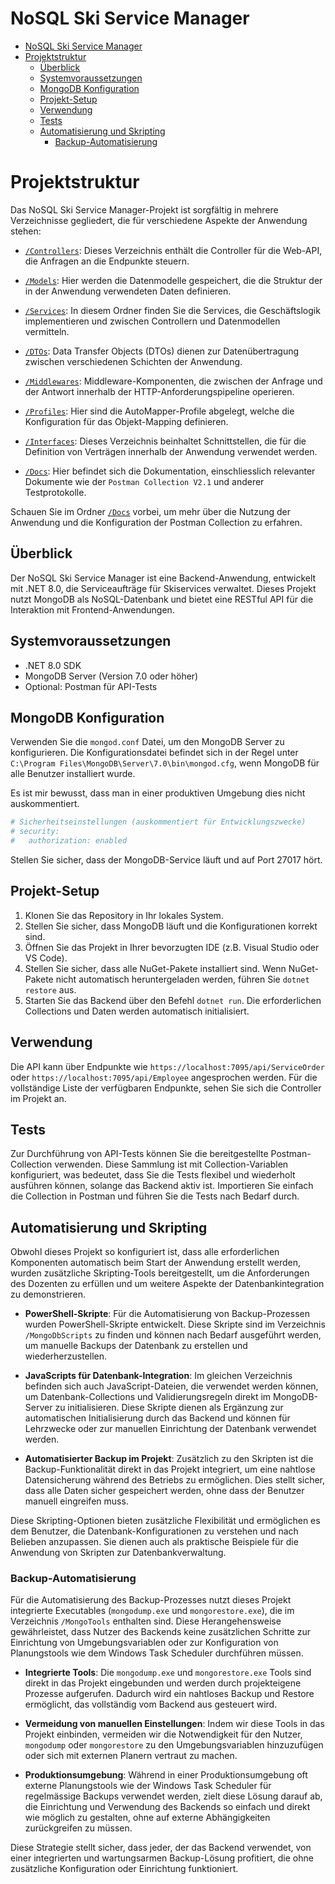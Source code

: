 
# NoSQL Ski Service Manager

- [NoSQL Ski Service Manager](#nosql-ski-service-manager)
- [Projektstruktur](#projektstruktur)
  - [Überblick](#überblick)
  - [Systemvoraussetzungen](#systemvoraussetzungen)
  - [MongoDB Konfiguration](#mongodb-konfiguration)
  - [Projekt-Setup](#projekt-setup)
  - [Verwendung](#verwendung)
  - [Tests](#tests)
  - [Automatisierung und Skripting](#automatisierung-und-skripting)
    - [Backup-Automatisierung](#backup-automatisierung)

# Projektstruktur

Das NoSQL Ski Service Manager-Projekt ist sorgfältig in mehrere Verzeichnisse gegliedert, die für verschiedene Aspekte der Anwendung stehen:

- [`/Controllers`](https://github.com/ArdaBs/NoSQLSkiServiceManager/tree/master/NoSQLSkiServiceManager/Controllers): Dieses Verzeichnis enthält die Controller für die Web-API, die Anfragen an die Endpunkte steuern.

- [`/Models`](https://github.com/ArdaBs/NoSQLSkiServiceManager/tree/master/NoSQLSkiServiceManager/Models): Hier werden die Datenmodelle gespeichert, die die Struktur der in der Anwendung verwendeten Daten definieren.

- [`/Services`](https://github.com/ArdaBs/NoSQLSkiServiceManager/tree/master/NoSQLSkiServiceManager/Services): In diesem Ordner finden Sie die Services, die Geschäftslogik implementieren und zwischen Controllern und Datenmodellen vermitteln.

- [`/DTOs`](https://github.com/ArdaBs/NoSQLSkiServiceManager/tree/master/NoSQLSkiServiceManager/DTOs): Data Transfer Objects (DTOs) dienen zur Datenübertragung zwischen verschiedenen Schichten der Anwendung.

- [`/Middlewares`](https://github.com/ArdaBs/NoSQLSkiServiceManager/tree/master/NoSQLSkiServiceManager/Middlewares): Middleware-Komponenten, die zwischen der Anfrage und der Antwort innerhalb der HTTP-Anforderungspipeline operieren.

- [`/Profiles`](https://github.com/ArdaBs/NoSQLSkiServiceManager/tree/master/NoSQLSkiServiceManager/Profiles): Hier sind die AutoMapper-Profile abgelegt, welche die Konfiguration für das Objekt-Mapping definieren.

- [`/Interfaces`](https://github.com/ArdaBs/NoSQLSkiServiceManager/tree/master/NoSQLSkiServiceManager/Interfaces): Dieses Verzeichnis beinhaltet Schnittstellen, die für die Definition von Verträgen innerhalb der Anwendung verwendet werden.

- [`/Docs`](https://github.com/ArdaBs/NoSQLSkiServiceManager/tree/master/Docs): Hier befindet sich die Dokumentation, einschliesslich relevanter Dokumente wie der `Postman Collection V2.1` und anderer Testprotokolle.

Schauen Sie im Ordner [`/Docs`](https://github.com/ArdaBs/NoSQLSkiServiceManager/tree/master/Docs) vorbei, um mehr über die Nutzung der Anwendung und die Konfiguration der Postman Collection zu erfahren.

## Überblick

Der NoSQL Ski Service Manager ist eine Backend-Anwendung, entwickelt mit .NET 8.0, die Serviceaufträge für Skiservices verwaltet. Dieses Projekt nutzt MongoDB als NoSQL-Datenbank und bietet eine RESTful API für die Interaktion mit Frontend-Anwendungen.

## Systemvoraussetzungen

- .NET 8.0 SDK
- MongoDB Server (Version 7.0 oder höher)
- Optional: Postman für API-Tests

## MongoDB Konfiguration

Verwenden Sie die `mongod.conf` Datei, um den MongoDB Server zu konfigurieren. Die Konfigurationsdatei befindet sich in der Regel unter `C:\Program Files\MongoDB\Server\7.0\bin\mongod.cfg`, wenn MongoDB für alle Benutzer installiert wurde.

Es ist mir bewusst, dass man in einer produktiven Umgebung dies nicht auskommentiert.

```yaml
# Sicherheitseinstellungen (auskommentiert für Entwicklungszwecke)
# security:
#   authorization: enabled
```

Stellen Sie sicher, dass der MongoDB-Service läuft und auf Port 27017 hört.

## Projekt-Setup

1. Klonen Sie das Repository in Ihr lokales System.
2. Stellen Sie sicher, dass MongoDB läuft und die Konfigurationen korrekt sind.
3. Öffnen Sie das Projekt in Ihrer bevorzugten IDE (z.B. Visual Studio oder VS Code).
4. Stellen Sie sicher, dass alle NuGet-Pakete installiert sind. Wenn NuGet-Pakete nicht automatisch heruntergeladen werden, führen Sie `dotnet restore` aus.
5. Starten Sie das Backend über den Befehl `dotnet run`. Die erforderlichen Collections und Daten werden automatisch initialisiert.

## Verwendung

Die API kann über Endpunkte wie `https://localhost:7095/api/ServiceOrder` oder `https://localhost:7095/api/Employee` angesprochen werden. Für die vollständige Liste der verfügbaren Endpunkte, sehen Sie sich die Controller im Projekt an.

## Tests

Zur Durchführung von API-Tests können Sie die bereitgestellte Postman-Collection verwenden. Diese Sammlung ist mit Collection-Variablen konfiguriert, was bedeutet, dass Sie die Tests flexibel und wiederholt ausführen können, solange das Backend aktiv ist. Importieren Sie einfach die Collection in Postman und führen Sie die Tests nach Bedarf durch.

## Automatisierung und Skripting

Obwohl dieses Projekt so konfiguriert ist, dass alle erforderlichen Komponenten automatisch beim Start der Anwendung erstellt werden, wurden zusätzliche Skripting-Tools bereitgestellt, um die Anforderungen des Dozenten zu erfüllen und um weitere Aspekte der Datenbankintegration zu demonstrieren.

- **PowerShell-Skripte**: Für die Automatisierung von Backup-Prozessen wurden PowerShell-Skripte entwickelt. Diese Skripte sind im Verzeichnis `/MongoDbScripts` zu finden und können nach Bedarf ausgeführt werden, um manuelle Backups der Datenbank zu erstellen und wiederherzustellen.

- **JavaScripts für Datenbank-Integration**: Im gleichen Verzeichnis befinden sich auch JavaScript-Dateien, die verwendet werden können, um Datenbank-Collections und Validierungsregeln direkt im MongoDB-Server zu initialisieren. Diese Skripte dienen als Ergänzung zur automatischen Initialisierung durch das Backend und können für Lehrzwecke oder zur manuellen Einrichtung der Datenbank verwendet werden.

- **Automatisierter Backup im Projekt**: Zusätzlich zu den Skripten ist die Backup-Funktionalität direkt in das Projekt integriert, um eine nahtlose Datensicherung während des Betriebs zu ermöglichen. Dies stellt sicher, dass alle Daten sicher gespeichert werden, ohne dass der Benutzer manuell eingreifen muss.

Diese Skripting-Optionen bieten zusätzliche Flexibilität und ermöglichen es dem Benutzer, die Datenbank-Konfigurationen zu verstehen und nach Belieben anzupassen. Sie dienen auch als praktische Beispiele für die Anwendung von Skripten zur Datenbankverwaltung.

### Backup-Automatisierung

Für die Automatisierung des Backup-Prozesses nutzt dieses Projekt integrierte Executables (`mongodump.exe` und `mongorestore.exe`), die im Verzeichnis `/MongoTools` enthalten sind. Diese Herangehensweise gewährleistet, dass Nutzer des Backends keine zusätzlichen Schritte zur Einrichtung von Umgebungsvariablen oder zur Konfiguration von Planungstools wie dem Windows Task Scheduler durchführen müssen.

- **Integrierte Tools**: Die `mongodump.exe` und `mongorestore.exe` Tools sind direkt in das Projekt eingebunden und werden durch projekteigene Prozesse aufgerufen. Dadurch wird ein nahtloses Backup und Restore ermöglicht, das vollständig vom Backend aus gesteuert wird.

- **Vermeidung von manuellen Einstellungen**: Indem wir diese Tools in das Projekt einbinden, vermeiden wir die Notwendigkeit für den Nutzer, `mongodump` oder `mongorestore` zu den Umgebungsvariablen hinzuzufügen oder sich mit externen Planern vertraut zu machen.

- **Produktionsumgebung**: Während in einer Produktionsumgebung oft externe Planungstools wie der Windows Task Scheduler für regelmässige Backups verwendet werden, zielt diese Lösung darauf ab, die Einrichtung und Verwendung des Backends so einfach und direkt wie möglich zu gestalten, ohne auf externe Abhängigkeiten zurückgreifen zu müssen.

Diese Strategie stellt sicher, dass jeder, der das Backend verwendet, von einer integrierten und wartungsarmen Backup-Lösung profitiert, die ohne zusätzliche Konfiguration oder Einrichtung funktioniert.